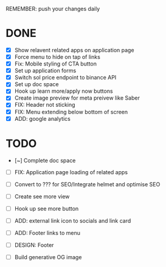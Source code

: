 REMEMBER: push your changes daily

# DONE
- [x] Show relavent related apps on application page
- [x] Force menu to hide on tap of links
- [x] Fix: Mobile styling of CTA button
- [x] Set up application forms
- [x] Switch sol price endpoint to binance API
- [x] Set up doc space 
- [x] Hook up learn more/apply now buttons
- [x] Create image preview for meta preivew like Saber
- [x] FIX: Header not sticking
- [x] FIX: Menu extending below bottom of screen
- [x] ADD: google analytics

# TODO
- [~] Complete doc space
- [ ] FIX: Application page loading of related apps
- [ ] Convert to ??? for SEO/Integrate helmet and optimise SEO

- [ ] Create see more view
- [ ] Hook up see more button
- [ ] ADD: external link icon to socials and link card
- [ ] ADD: Footer links to menu
- [ ] DESIGN: Footer

- [ ] Build generative OG image
